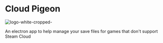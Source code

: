 # Cloud Pigeon

![logo-white-cropped-](https://user-images.githubusercontent.com/2099658/231907421-76c12728-5ee0-4edb-8476-96eb6c09ced4.png)

An electron app to help manage your save files for games that don't support Steam Cloud
